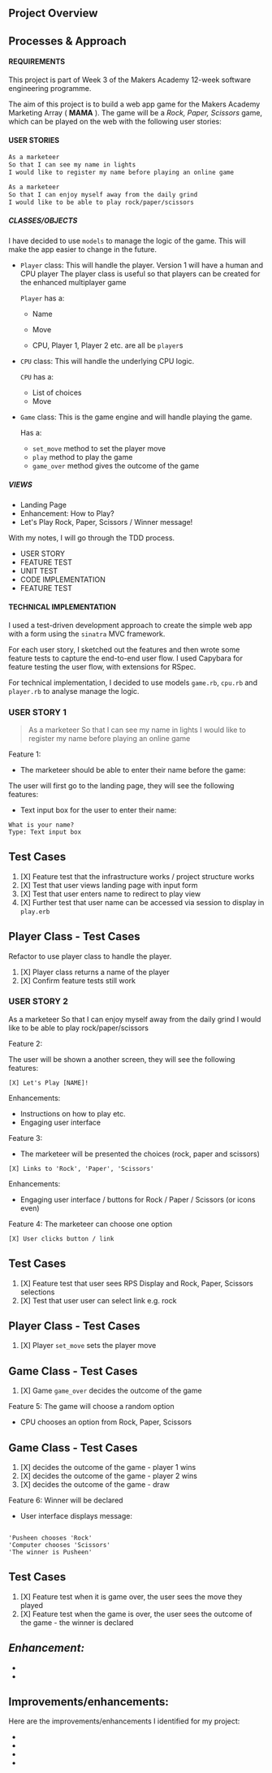 ## Project Overview
## Processes & Approach

#### REQUIREMENTS

This project is part of Week 3 of the Makers Academy 12-week software engineering programme. 

The aim of this project is to build a web app game for the Makers Academy Marketing Array ( **MAMA** ). The game will be a _Rock, Paper, Scissors_ game, which can be played on the web with the following user stories:


#### USER STORIES

```sh
As a marketeer
So that I can see my name in lights
I would like to register my name before playing an online game

As a marketeer
So that I can enjoy myself away from the daily grind
I would like to be able to play rock/paper/scissors
```

##### CLASSES/OBJECTS

I have decided to use `models` to manage the logic of the game. This will make the app easier to change in the future.

- `Player` class:
  This will handle the player.
  Version 1 will have a human and CPU player
  The player class is useful so that players can be created for the enhanced multiplayer game

  `Player` has a:
  - Name
  - Move

  - CPU, Player 1, Player 2 etc. are all be `player`s

- `CPU` class:
  This will handle the underlying CPU logic.
  
  `CPU` has a:
  - List of choices
  - Move

- `Game` class:
  This is the game engine and will handle playing the game.

  Has a:
  - `set_move` method to set the player move
  - `play` method to play the game
  - `game_over` method gives the outcome of the game

##### VIEWS

- Landing Page
- Enhancement: How to Play?
- Let's Play Rock, Paper, Scissors / Winner message!


With my notes, I will go through the TDD process.

- USER STORY
- FEATURE TEST
- UNIT TEST
- CODE IMPLEMENTATION
- FEATURE TEST


#### TECHNICAL IMPLEMENTATION

I used a test-driven development approach to create the simple web app with a form using the `sinatra` MVC framework.

For each user story, I sketched out the features and then wrote some feature tests to capture the end-to-end user flow. I used Capybara for feature testing the user flow, with extensions for RSpec.

For technical implementation, I decided to use models `game.rb`, `cpu.rb` and `player.rb` to analyse manage the logic.


### USER STORY 1
> As a marketeer
So that I can see my name in lights
I would like to register my name before playing an online game

Feature 1:
- The marketeer should be able to enter their name before the game:

The user will first go to the landing page, they will see the following features:

- Text input box for the user to enter their name:

```
What is your name?
Type: Text input box

```

## Test Cases

1. [X] Feature test that the infrastructure works / project structure works
2. [X] Test that user views landing page with input form
3. [X] Test that user enters name to redirect to play view
4. [X] Further test that user name can be accessed via session to display in `play.erb`

## Player Class - Test Cases

Refactor to use player class to handle the player.

1. [X] Player class returns a name of the player
2. [X] Confirm feature tests still work


### USER STORY 2
As a marketeer
So that I can enjoy myself away from the daily grind
I would like to be able to play rock/paper/scissors

Feature 2:

The user will be shown a another screen, they will see the following features:

```
[X] Let's Play [NAME]!

```

Enhancements:
- Instructions on how to play etc.
- Engaging user interface

Feature 3:
- The marketeer will be presented the choices (rock, paper and scissors)

```
[X] Links to 'Rock', 'Paper', 'Scissors'

```

Enhancements:
- Engaging user interface / buttons for Rock / Paper / Scissors (or icons even)

Feature 4:
The marketeer can choose one option

```
[X] User clicks button / link

```

## Test Cases

1. [X] Feature test that user sees RPS Display and Rock, Paper, Scissors selections
2. [X] Test that user user can select link e.g. rock

## Player Class - Test Cases

1. [X] Player `set_move` sets the player move

## Game Class - Test Cases

1. [X] Game `game_over` decides the outcome of the game

Feature 5:
The game will choose a random option

- CPU chooses an option from Rock, Paper, Scissors

## Game Class - Test Cases

1. [X] decides the outcome of the game - player 1 wins
2. [X] decides the outcome of the game - player 2 wins
3. [X] decides the outcome of the game - draw


Feature 6:
Winner will be declared

- User interface displays message:

```

'Pusheen chooses 'Rock'
'Computer chooses 'Scissors'
'The winner is Pusheen'

```
## Test Cases

1. [X] Feature test when it is game over, the user sees the move they played
2. [X] Feature test when the game is over, the user sees the outcome of the game - the winner is declared 

*Enhancement:*
-
-
-


## Improvements/enhancements:

Here are the improvements/enhancements I identified for my project:

-
-
-
-
